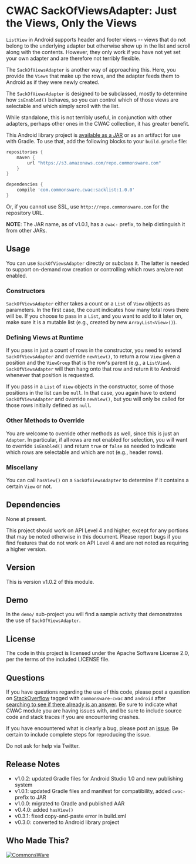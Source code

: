 CWAC SackOfViewsAdapter: Just the Views, Only the Views
=======================================================

`ListView` in Android supports header and footer views -- views
that do not belong to the underlying adapter but otherwise
show up in the list and scroll along with the contents.
However, they only work if you have not yet set your own
adapter and are therefore not terribly flexible.

The `SackOfViewsAdapter` is another way of approaching this.
Here, you provide the `Views` that make up the rows, and the
adapter feeds them to Android as if they were newly created.

The `SackOfViewsAdapter` is designed to be subclassed, mostly
to determine how `isEnabled()` behaves, so you can control
which of those views are selectable and which simply scroll
with the list.

While standalone, this is not terribly useful, in conjunction
with other adapters, perhaps other ones in the CWAC collection,
it has greater benefit.

This Android library project is 
[available as a JAR](https://github.com/commonsguy/cwac-sacklist/releases)
or as an artifact for use with Gradle. To use that, add the following
blocks to your `build.gradle` file:

```groovy
repositories {
    maven {
        url "https://s3.amazonaws.com/repo.commonsware.com"
    }
}

dependencies {
    compile 'com.commonsware.cwac:sacklist:1.0.0'
}
```

Or, if you cannot use SSL, use `http://repo.commonsware.com` for the repository
URL.

**NOTE**: The JAR name, as of v1.0.1, has a `cwac-` prefix, to help distinguish it from other JARs.

Usage
-----
You can use `SackOfViewsAdapter` directly or subclass it. The
latter is needed to support on-demand row creation or controlling
which rows are/are not enabled.

### Constructors

`SackOfViewsAdapter` either takes a count or a `List` of `View` objects
as parameters. In the first case, the count indicates how many
total rows there will be. If you choose to pass in a `List`,
and you want to add to it later on, make sure it is a mutable
list (e.g., created by new `ArrayList<View>()`).

### Defining Views at Runtime

If you pass in just a count of rows in the constructor, you
need to extend `SackOfViewsAdapter` and override `newView()`,
to return a row `View` given a position and the `ViewGroup` that
is the row's parent (e.g., a `ListView`). `SackOfViewsAdapter`
will then hang onto that row and return it to Android whenever
that position is requested.

If you pass in a `List` of `View` objects in the constructor,
some of those positions in the list can be `null`. In that case,
you again have to extend `SackOfViewsAdapter` and override
`newView()`, but you will only be called for those rows
initially defined as `null`.

### Other Methods to Override

You are welcome to override other methods as well, since this
is just an `Adapter`. In particular, if all rows are not
enabled for selection, you will want to override `isEnabled()`
and return `true` or `false` as needed to indicate which rows are
selectable and which are not (e.g., header rows).

### Miscellany

You can call `hasView()` on a `SackOfViewsAdapter` to determine
if it contains a certain `View` or not.

Dependencies
------------
None at present.

This project should work on API Level 4 and higher, except for any portions that
may be noted otherwise in this document. Please report bugs if you find features
that do not work on API Level 4 and are not noted as requiring a higher version.

Version
-------
This is version v1.0.2 of this module.

Demo
----
In the `demo/` sub-project you will find
a sample activity that demonstrates the use of `SackOfViewsAdapter`.

License
-------
The code in this project is licensed under the Apache
Software License 2.0, per the terms of the included LICENSE
file.

Questions
---------
If you have questions regarding the use of this code, please post a question
on [StackOverflow](http://stackoverflow.com/questions/ask) tagged with
`commonsware-cwac` and `android` after [searching to see if there already is an answer](https://stackoverflow.com/search?q=[commonsware-cwac]+sackofviewsadapter). Be sure to indicate
what CWAC module you are having issues with, and be sure to include source code 
and stack traces if you are encountering crashes.

If you have encountered what is clearly a bug, please post an [issue](https://github.com/commonsguy/cwac-sacklist/issues). Be certain to include complete steps
for reproducing the issue.

Do not ask for help via Twitter.

Release Notes
-------------
- v1.0.2: updated Gradle files for Android Studio 1.0 and new publishing system
- v1.0.1: updated Gradle files and manifest for compatibility, added `cwac-` prefix to JAR
- v1.0.0: migrated to Gradle and published AAR
- v0.4.0: added `hasView()`
- v0.3.1: fixed copy-and-paste error in build.xml
- v0.3.0: converted to Android library project

Who Made This?
--------------
<a href="http://commonsware.com">![CommonsWare](http://commonsware.com/images/logo.png)</a>

[gg]: http://groups.google.com/group/cw-android
